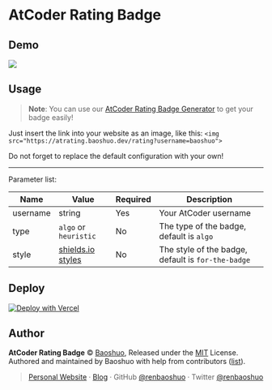 # AtCoder Rating Badge

## Demo

![](https://atrating.baoshuo.dev/rating?username=baoshuo)

## Usage

> **Note**: You can use our [AtCoder Rating Badge Generator](https://baoshuo.ren/services/atcoder-rating-badge/#get-your-own-badge-now) to get your badge easily!

Just insert the link into your website as an image, like this: `<img src="https://atrating.baoshuo.dev/rating?username=baoshuo">`

Do not forget to replace the default configuration with your own!

---

Parameter list:

| Name     | Value                                           | Required | Description                                        |
| -------- | ----------------------------------------------- | -------- | -------------------------------------------------- |
| username | string                                          | Yes      | Your AtCoder username                              |
| type     | `algo` or `heuristic`                           | No       | The type of the badge, default is `algo`           |
| style    | [shields.io styles](https://shields.io/#styles) | No       | The style of the badge, default is `for-the-badge` |

## Deploy

[![Deploy with Vercel](https://vercel.com/button)](https://vercel.com/new/clone?repository-url=https%3A%2F%2Fgithub.com%2Frenbaoshuo%2Fatcoder-rating)

## Author

**AtCoder Rating Badge** © [Baoshuo](https://github.com/renbaoshuo), Released under the [MIT](./LICENSE) License.<br>
Authored and maintained by Baoshuo with help from contributors ([list](https://github.com/renbaoshuo/atcoder-rating/graphs/contributors)).

> [Personal Website](https://baoshuo.ren) · [Blog](https://blog.baoshuo.ren) · GitHub [@renbaoshuo](https://github.com/renbaoshuo) · Twitter [@renbaoshuo](https://twitter.com/renbaoshuo)
